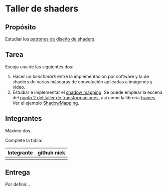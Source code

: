 # Taller de shaders

## Propósito

Estudiar los [patrones de diseño de shaders](http://visualcomputing.github.io/Shaders/#/4).

## Tarea

Escoja una de las siguientes dos:

1. Hacer un _benchmark_ entre la implementación por software y la de shaders de varias máscaras de convolución aplicadas a imágenes y video.
2. Estudiar e implementar el [shadow mapping](http://www.opengl-tutorial.org/intermediate-tutorials/tutorial-16-shadow-mapping/). Se puede emplear la escena del [punto 2 del taller de transformaciones](https://github.com/VisualComputing/Transformations_ws), así como la librería [frames](https://github.com/VisualComputing/frames). Ver el ejemplo [ShadowMapping](https://github.acom/VisualComputing/frames/blob/master/examples/demos/ShadowMapping/ShadowMapping.pde).

## Integrantes

Máximo dos.

Complete la tabla:

| Integrante | github nick |
|------------|-------------|
|            |             |

## Entrega

Por definir...
